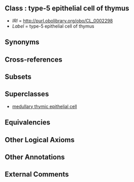 
## Class : type-5 epithelial cell of thymus

 * *IRI* = http://purl.obolibrary.org/obo/CL_0002298
 * *Label* = type-5 epithelial cell of thymus

## Synonyms


## Cross-references


## Subsets


## Superclasses

 * [medullary thymic epithelial cell](../../CL/65/CL_0002365.md)

## Equivalencies


## Other Logical Axioms


## Other Annotations


## External Comments

